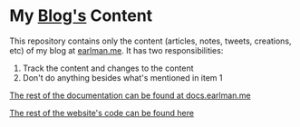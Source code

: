 # My [Blog's](https://earlman.me) Content

This repository contains only the content (articles, notes, tweets, creations, etc) of my blog at [earlman.me](https://earlman.me). It has two responsibilities:

1) Track the content and changes to the content
2) Don't do anything besides what's mentioned in item 1

[The rest of the documentation can be found at docs.earlman.me](https://docs.earlman.me)

[The rest of the website's code can be found here](https://github.com/earlman/me)